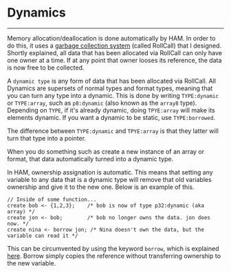 # Dynamics

---

Memory allocation/deallocation is done automatically by HAM. In order to do this, it uses a [garbage collection system](https://github.com/FISHARMNIC/RollCall) (called RollCall) that I designed. Shortly explained, all data that has been allocated via RollCall can only have one owner at a time. If at any point that owner looses its reference, the data is now free to be collected.  

A `dynamic type` is any form of data that has been allocated via RollCall. All Dynamics are supersets of normal types and format types, meaning that you can turn any type into a dynamic. This is done by writing `TYPE:dynamic` or `TYPE:array`, such as `p8:dynamic` (also known as the `array8` type). Depending on `TYPE`, if it's already dynamic, doing `TPYE:array` will make its elements dynamic. If you want a dynamic to be static, use `TYPE:borrowed`.

The difference between `TYPE:dynamic` and `TPYE:array` is that they latter will turn that type into a pointer.

When you do something such as create a new instance of an array or format, that data automatically turned into a dynamic type.

In HAM, ownership assignation is automatic. This means that setting any variable to any data that is a dynamic type will remove that old variables ownership and give it to the new one. Below is an example of this.

```
// Inside of some function...
create bob <- {1,2,3};    /* bob is now of type p32:dynamic (aka array) */
create jon <- bob;        /* bob no longer owns the data. jon does now. */
create nina <- borrow jon; /* Nina doesn't own the data, but the variable can read it */
```

This can be circumvented by using the keyword `borrow`, which is explained [here](/docs/Keywords/Borrow.html). Borrow simply copies the reference without transferring ownership to the new variable.